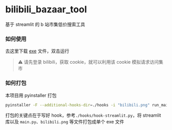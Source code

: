 # bilibili_bazaar_tool
基于 streamlit 的 b 站市集低价搜索工具

### 如何使用

去这里下载 [exe](https://github.com/lmk123568/bilibili_bazaar_tool/releases) 文件，双击运行

> ⚠ 请先登录 bilibili，获取 cookie，就可以利用该 cookie 模拟请求访问集市

### 如何打包

本项目用 pyinstaller 打包

```bash
pyinstaller -F --additional-hooks-dir=./hooks -i "bilibili.png" run_main.py
```

打包的关键点在于写好 hook，参考`./hooks/hook-streamlit.py`，将 streamlit 库以及 `main.py`、`bilibili.png` 等文件打包成单个 exe 文件
